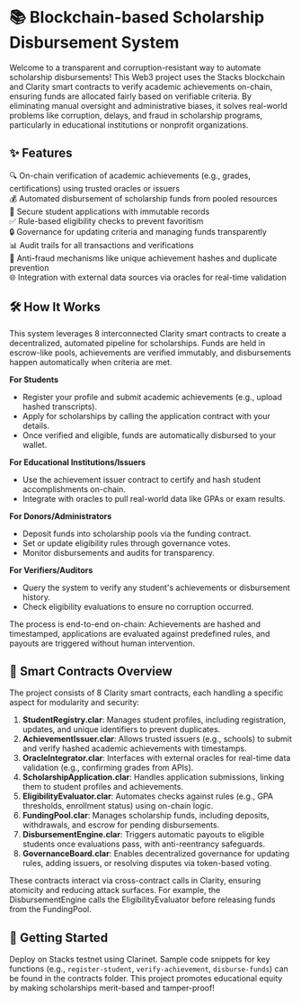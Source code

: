 # 📚 Blockchain-based Scholarship Disbursement System

Welcome to a transparent and corruption-resistant way to automate scholarship disbursements! This Web3 project uses the Stacks blockchain and Clarity smart contracts to verify academic achievements on-chain, ensuring funds are allocated fairly based on verifiable criteria. By eliminating manual oversight and administrative biases, it solves real-world problems like corruption, delays, and fraud in scholarship programs, particularly in educational institutions or nonprofit organizations.

## ✨ Features

🔍 On-chain verification of academic achievements (e.g., grades, certifications) using trusted oracles or issuers  
💰 Automated disbursement of scholarship funds from pooled resources  
📝 Secure student applications with immutable records  
✅ Rule-based eligibility checks to prevent favoritism  
🔒 Governance for updating criteria and managing funds transparently  
📊 Audit trails for all transactions and verifications  
🚫 Anti-fraud mechanisms like unique achievement hashes and duplicate prevention  
🌐 Integration with external data sources via oracles for real-time validation  

## 🛠 How It Works

This system leverages 8 interconnected Clarity smart contracts to create a decentralized, automated pipeline for scholarships. Funds are held in escrow-like pools, achievements are verified immutably, and disbursements happen automatically when criteria are met.

**For Students**  
- Register your profile and submit academic achievements (e.g., upload hashed transcripts).  
- Apply for scholarships by calling the application contract with your details.  
- Once verified and eligible, funds are automatically disbursed to your wallet.  

**For Educational Institutions/Issuers**  
- Use the achievement issuer contract to certify and hash student accomplishments on-chain.  
- Integrate with oracles to pull real-world data like GPAs or exam results.  

**For Donors/Administrators**  
- Deposit funds into scholarship pools via the funding contract.  
- Set or update eligibility rules through governance votes.  
- Monitor disbursements and audits for transparency.  

**For Verifiers/Auditors**  
- Query the system to verify any student's achievements or disbursement history.  
- Check eligibility evaluations to ensure no corruption occurred.  

The process is end-to-end on-chain: Achievements are hashed and timestamped, applications are evaluated against predefined rules, and payouts are triggered without human intervention.

## 📑 Smart Contracts Overview

The project consists of 8 Clarity smart contracts, each handling a specific aspect for modularity and security:

1. **StudentRegistry.clar**: Manages student profiles, including registration, updates, and unique identifiers to prevent duplicates.  
2. **AchievementIssuer.clar**: Allows trusted issuers (e.g., schools) to submit and verify hashed academic achievements with timestamps.  
3. **OracleIntegrator.clar**: Interfaces with external oracles for real-time data validation (e.g., confirming grades from APIs).  
4. **ScholarshipApplication.clar**: Handles application submissions, linking them to student profiles and achievements.  
5. **EligibilityEvaluator.clar**: Automates checks against rules (e.g., GPA thresholds, enrollment status) using on-chain logic.  
6. **FundingPool.clar**: Manages scholarship funds, including deposits, withdrawals, and escrow for pending disbursements.  
7. **DisbursementEngine.clar**: Triggers automatic payouts to eligible students once evaluations pass, with anti-reentrancy safeguards.  
8. **GovernanceBoard.clar**: Enables decentralized governance for updating rules, adding issuers, or resolving disputes via token-based voting.

These contracts interact via cross-contract calls in Clarity, ensuring atomicity and reducing attack surfaces. For example, the DisbursementEngine calls the EligibilityEvaluator before releasing funds from the FundingPool.

## 🚀 Getting Started

Deploy on Stacks testnet using Clarinet. Sample code snippets for key functions (e.g., `register-student`, `verify-achievement`, `disburse-funds`) can be found in the contracts folder. This project promotes educational equity by making scholarships merit-based and tamper-proof!